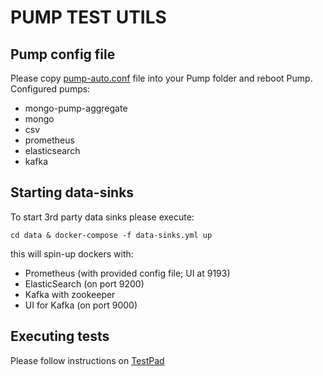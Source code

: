 # PUMP TEST UTILS

## Pump config file
Please copy [pump-auto.conf](./pump-auto.conf) file into your Pump folder and reboot Pump.
Configured pumps:
* mongo-pump-aggregate
* mongo
* csv
* prometheus
* elasticsearch
* kafka


## Starting data-sinks
To start 3rd party data sinks please execute:
```
cd data & docker-compose -f data-sinks.yml up
```
this will spin-up dockers with:
* Prometheus (with provided config file; UI at 9193)
* ElasticSearch (on port 9200)
* Kafka with zookeeper
* UI for Kafka (on port 9000)

## Executing tests
Please follow instructions on [TestPad](https://tykio.ontestpad.com/script/21#//)
